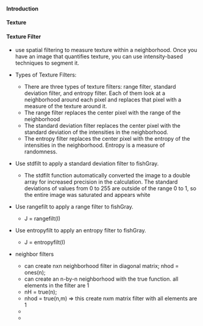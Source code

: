 #### Introduction
#### Texture
#### Texture Filter
-  use spatial filtering to measure texture within a neighborhood. Once you have an image that quantifies texture, you can use intensity-based techniques to segment it.
- Types of Texture Filters:
  - There are three types of texture filters: range filter, standard deviation filter, and entropy filter. Each of them look at a neighborhood around each pixel and replaces that pixel with a measure of the texture around it.
  - The range filter replaces the center pixel with the range of the neighborhood
  - The standard deviation filter replaces the center pixel with the standard deviation of the intensities in the neighborhood.
  - The entropy filter replaces the center pixel with the entropy of the intensities in the neighborhood. Entropy is a measure of randomness.
 

- Use stdfilt to apply a standard deviation filter to fishGray.
  - The stdfilt function automatically converted the image to a double array for increased precision in the calculation. The standard deviations of values from 0 to 255 are outside of the range 0 to 1, so the entire image was saturated and appears white
- Use rangefilt to apply a range filter to fishGray.
  - J = rangefilt(I) 
- Use entropyfilt to apply an entropy filter to fishGray.
  - J = entropyfilt(I)

- neighbor filters
  - can create nxn neighborhood filter  in diagonal matrix; nhod = ones(n);
  - can create an n-by-n neighborhood with the true function. all elements in the filter are 1
  - nH = true(n);
  - nhod = true(n,m) => this create nxm matrix filter with all elements are 1
  - 
  - 







